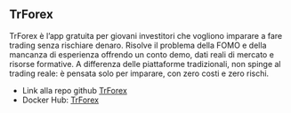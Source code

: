 ## TrForex

TrForex è l’app gratuita per giovani investitori che vogliono imparare a fare trading senza rischiare denaro.
Risolve il problema della FOMO e della mancanza di esperienza offrendo un conto demo, dati reali di mercato e risorse formative.
A differenza delle piattaforme tradizionali, non spinge al trading reale: è pensata solo per imparare, con zero costi e zero rischi.
- Link alla repo github [TrForex](https://github.com/LorenzoSavi/TrForex)
- Docker Hub: [TrForex](https://hub.docker.com/repository/docker/lorenzosavi/trforex/general)
